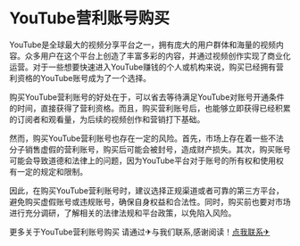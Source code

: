 # YouTube营利账号购买

YouTube是全球最大的视频分享平台之一，拥有庞大的用户群体和海量的视频内容。众多用户在这个平台上创造了丰富多彩的内容，并通过视频创作实现了商业化运营。对于一些想要快速进入YouTube赚钱的个人或机构来说，购买已经拥有营利资格的YouTube账号成为了一个选择。

购买YouTube营利账号的好处在于，可以省去等待满足YouTube对账号开通条件的时间，直接获得了营利资格。而且，购买营利账号后，也能够立即获得已经积累的订阅者和观看量，为后续的视频创作和营销打下基础。

然而，购买YouTube营利账号也存在一定的风险。首先，市场上存在着一些不法分子销售虚假的营利账号，购买后可能会被封号，造成财产损失。其次，购买账号可能会导致道德和法律上的问题，因为YouTube平台对于账号的所有权和使用权有一定的规定和限制。

因此，在购买YouTube营利账号时，建议选择正规渠道或者可靠的第三方平台，避免购买虚假账号或违规账号，确保自身权益和合法性。同时，购买前也要对市场进行充分调研，了解相关的法律法规和平台政策，以免陷入风险。

更多关于YouTube营利账号购买 请通过✈与我们联系,感谢阅读！[点我联系✈](https://blog.G208.com)